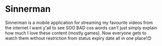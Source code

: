 # Sinnerman
Sinnerman is a mobile application for streaming my favourite videos from the internet I want y'all to see SOO BAD cos words can't just simply explain how much I love these content (mostly games). Now everyone gets to watch them without restriction from status expiry date all in one place!😊
